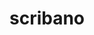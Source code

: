 ---
title: scribano
type: sposa
layout: marca
marca: scribano
logo: /assets/img/abiti-sposa/thumb-scribano.jpg
---